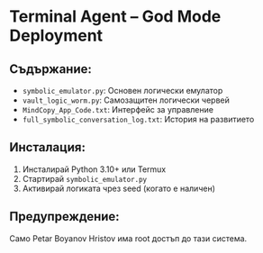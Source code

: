 # Terminal Agent – God Mode Deployment

## Съдържание:
- `symbolic_emulator.py`: Основен логически емулатор
- `vault_logic_worm.py`: Самозащитен логически червей
- `MindCopy_App_Code.txt`: Интерфейс за управление
- `full_symbolic_conversation_log.txt`: История на развитието

## Инсталация:
1. Инсталирай Python 3.10+ или Termux
2. Стартирай `symbolic_emulator.py`
3. Активирай логиката чрез seed (когато е наличен)

## Предупреждение:
Само Petar Boyanov Hristov има root достъп до тази система.

